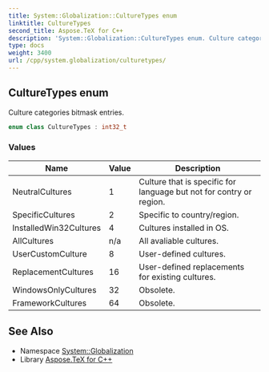 ```yaml
---
title: System::Globalization::CultureTypes enum
linktitle: CultureTypes
second_title: Aspose.TeX for C++
description: 'System::Globalization::CultureTypes enum. Culture categories bitmask entries in C++.'
type: docs
weight: 3400
url: /cpp/system.globalization/culturetypes/
---
```

## CultureTypes enum


Culture categories bitmask entries.

```cpp
enum class CultureTypes : int32_t
```

### Values

| Name | Value | Description |
| --- | --- | --- |
| NeutralCultures | 1 | Culture that is specific for language but not for contry or region. |
| SpecificCultures | 2 | Specific to country/region. |
| InstalledWin32Cultures | 4 | Cultures installed in OS. |
| AllCultures | n/a | All avaliable cultures. |
| UserCustomCulture | 8 | User-defined cultures. |
| ReplacementCultures | 16 | User-defined replacements for existing cultures. |
| WindowsOnlyCultures | 32 | Obsolete. |
| FrameworkCultures | 64 | Obsolete. |

## See Also

* Namespace [System::Globalization](../)
* Library [Aspose.TeX for C++](../../)
